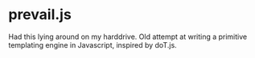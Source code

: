 # prevail.js

Had this lying around on my harddrive. Old attempt at writing a primitive templating engine in Javascript, inspired by doT.js.